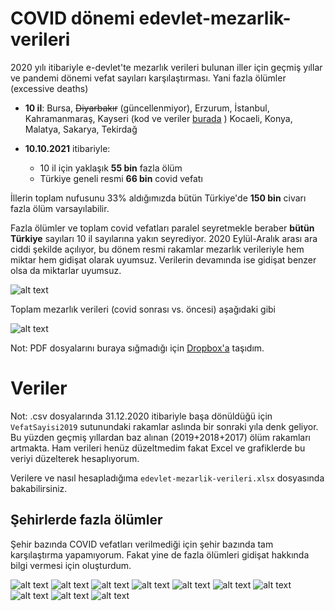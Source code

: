 # COVID dönemi edevlet-mezarlik-verileri

2020 yılı itibariyle e-devlet'te mezarlık verileri bulunan iller için geçmiş yıllar ve pandemi dönemi vefat sayıları karşılaştırması. Yani fazla ölümler (excessive deaths)

- **10 il**: Bursa, ~~Diyarbakır~~ (güncellenmiyor), Erzurum, İstanbul, Kahramanmaraş, Kayseri (kod ve veriler [burada](https://github.com/kuzdogan/kayseri-mezarlik-verileri) ) Kocaeli, Konya, Malatya, Sakarya, Tekirdağ

- **10.10.2021** itibariyle:
  - 10 il için yaklaşık **55 bin** fazla ölüm
  - Türkiye geneli resmi **66 bin** covid vefatı

İllerin toplam nufusunu 33% aldığımızda bütün Türkiye'de **150 bin** civarı fazla ölüm varsayılabilir.

Fazla ölümler ve toplam covid vefatları paralel seyretmekle beraber **bütün Türkiye** sayıları 10 il sayılarına yakın seyrediyor. 2020 Eylül-Aralık arası ara ciddi şekilde açılıyor, bu dönem resmi rakamlar mezarlık verileriyle hem miktar hem gidişat olarak uyumsuz. Verilerin devamında ise gidişat benzer olsa da miktarlar uyumsuz.

![alt text](graphs/farkvsresmi.png)

Toplam mezarlık verileri (covid sonrası vs. öncesi) aşağıdaki gibi

![alt text](graphs/Toplam.png)

Not: PDF dosyalarını buraya sığmadığı için [Dropbox'a](https://www.dropbox.com/sh/5511va748abm8r0/AAA5cqPwnn8yTaURR8MIiGXwa?dl=0) taşıdım.

# Veriler

Not: .csv dosyalarında 31.12.2020 itibariyle başa dönüldüğü için `VefatSayisi2019` sutunundaki rakamlar aslında bir sonraki yıla denk geliyor. Bu yüzden geçmiş yıllardan baz alınan (2019+2018+2017) ölüm rakamları artmakta. Ham verileri henüz düzeltmedim fakat Excel ve grafiklerde bu veriyi düzelterek hesaplıyorum.

Verilere ve nasıl hesapladığıma `edevlet-mezarlik-verileri.xlsx` dosyasında bakabilirsiniz.

## Şehirlerde fazla ölümler

Şehir bazında COVID vefatları verilmediği için şehir bazında tam karşılaştırma yapamıyorum. Fakat yine de fazla ölümleri gidişat hakkında bilgi vermesi için oluşturdum.

![alt text](graphs/Istanbul.png)
![alt text](graphs/Konya.png)
![alt text](graphs/Malatya.png)
![alt text](graphs/Sakarya.png)
![alt text](graphs/Kocaeli.png)
![alt text](graphs/Kahramanmaras.png)
![alt text](graphs/Erzurum.png)
![alt text](graphs/Bursa.png)
![alt text](graphs/Tekirdağ.png)
![alt text](graphs/Kayseri.png)
